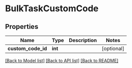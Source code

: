# BulkTaskCustomCode

## Properties
Name | Type | Description | Notes
------------ | ------------- | ------------- | -------------
**custom_code_id** | **int** |  | [optional] 

[[Back to Model list]](../README.md#documentation-for-models) [[Back to API list]](../README.md#documentation-for-api-endpoints) [[Back to README]](../README.md)


